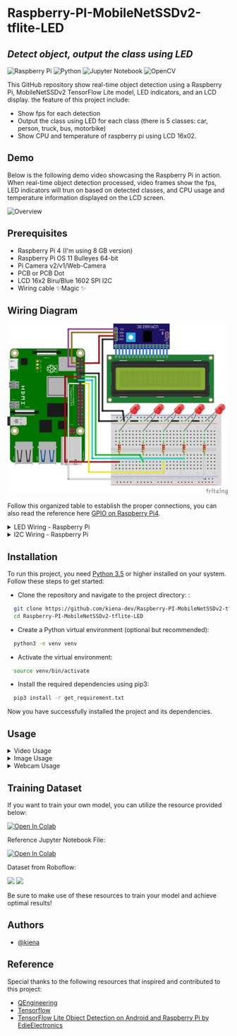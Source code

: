 # Raspberry-PI-MobileNetSSDv2-tflite-LED
## _Detect object, output the class using LED_

![Raspberry Pi](https://img.shields.io/badge/-RaspberryPi-C51A4A?style=for-the-badge&logo=Raspberry-Pi) ![Python](https://img.shields.io/badge/python-3670A0?style=for-the-badge&logo=python&logoColor=ffdd54) ![Jupyter Notebook](https://img.shields.io/badge/jupyter-%23FA0F00.svg?style=for-the-badge&logo=jupyter&logoColor=white) ![OpenCV](https://img.shields.io/badge/opencv-%23white.svg?style=for-the-badge&logo=opencv&logoColor=white)


This GitHub repository show real-time object detection using a Raspberry Pi, MobileNetSSDv2 TensorFlow Lite model, LED indicators, and an LCD display. the feature of this project include:

- Show fps for each detection
- Output the class using LED for each class (there is 5 classes: car, person, truck, bus, motorbike)
- Show CPU and temperature of raspberry pi using LCD 16x02.

## Demo
Below is the following demo video showcasing the Raspberry Pi in action. When real-time object detection processed, video frames show the fps, LED indicators will trun on based on detected classes, and CPU usage and temperature information displayed on the LCD screen.

<img src=".image/demo_video_gif.gif" alt="Overview" width="700">

## Prerequisites
- Raspberry Pi 4 (I'm using 8 GB version)
- Raspberry Pi OS 11 Bulleyes 64-bit
- Pi Camera v2/v1/Web-Camera
- PCB or PCB Dot
- LCD 16x2 Biru/Blue 1602 SPI I2C
- Wiring cable ✨Magic ✨

## Wiring Diagram

<img src=".image/sketch_github_bb.png" alt="Overview" width="500">

Follow this organized table to establish the proper connections, you can also read the reference here [GPIO on Raspberry Pi4](https://pinout.xyz/).

<details>
<summary>LED Wiring - Raspberry Pi</summary>

| Wire Color | GPIO Pin |
|------------|----------|
| Red        | GPIO 17  |
| Green      | GPIO 18  |
| Yellow     | GPIO 23  |
| Cyan       | GPIO 27  |
| White      | GPIO 22  |
| Black (GND)| GND      |

</details>

<details>
<summary>I2C Wiring - Raspberry Pi</summary>

| Wire Color | Connection |
|------------|------------|
| Red        | 5V         |
| Black      | GND        |
| Purple     | SDA        |
| Brown      | SCL        |

</details>


## Installation

To run this project, you need [Python 3.5](https://docs.python.org/3/) or higher installed on your system. Follow these steps to get started:

- Clone the repository and navigate to the project directory: :
```bash
  git clone https://github.com/kiena-dev/Raspberry-PI-MobileNetSSDv2-tflite-LED.git
  cd Raspberry-PI-MobileNetSSDv2-tflite-LED
```

- Create a Python virtual environment (optional but recommended):
```bash
  python3 -m venv venv
```

- Activate the virtual environment:
```bash
  source venv/bin/activate
```

- Install the required dependencies using pip3:
```bash
  pip3 install -r get_requirement.txt
```

Now you have successfully installed the project and its dependencies.
    
## Usage

<details>
<summary>Video Usage</summary>

Default (without LED/LCD):
```bash
  python3 RPI_detect_video.py --modeldir=mobilenetssd_320 --video=video_test.mp4 --graph=detect.tflite
```

With LED/LCD:

```bash
  python3 RPI_detect_video_led.py --modeldir=mobilenetssd_320 --video=video_test.mp4 --graph=detect.tflite
```

</details>

<details>
<summary>Image Usage</summary>

```bash
  python3 RPI_detect_image.py --modeldir=mobilenetssd_320 --graph=detect.tflite --imagedir=image --save_results
```

Remove `--save_results` if you don't want to save images and change `--graph` to switch the model.

</details>

<details>
<summary>Webcam Usage</summary>

Default (without LED/LCD):
```bash
  python3 RPI_detect_webcam.py --modeldir=mobilenetssd_320 --graph=detect.tflite
```

With LED/LCD:

```bash
  python3 RPI_detect_webcam_led.py --modeldir=mobilenetssd_320 --graph=detect.tflite
```

Change `--modeldir` to modify the model file location as needed.

</details>

## Training Dataset

If you want to train your own model, you can utilize the resource provided below:

<a href="https://colab.research.google.com/github/EdjeElectronics/TensorFlow-Lite-Object-Detection-on-Android-and-Raspberry-Pi/blob/master/Train_TFLite2_Object_Detction_Model.ipynb" target="_parent"><img src="https://colab.research.google.com/assets/colab-badge.svg" alt="Open In Colab"/></a>

Reference Jupyter Notebook File:

<a href="https://github.com/kiena-dev/Raspberry-PI-MobileNetSSDv2-tflite-LED/blob/main/MobinetV2_TFLite_training.ipynb" target="_parent"><img src="https://colab.research.google.com/assets/colab-badge.svg" alt="Open In Colab"/></a>

Dataset from Roboflow:

<a href="https://universe.roboflow.com/devan-naratama-2xq45/skripsi-dtmyf"><img src="https://app.roboflow.com/images/download-dataset-badge.svg"></img></a>   <a href="https://universe.roboflow.com/devan-naratama-2xq45/skripsi-dtmyf/model/"><img src="https://app.roboflow.com/images/try-model-badge.svg"></img></a>

Be sure to make use of these resources to train your model and achieve optimal results!


## Authors

- [@kiena](https://github.com/kiena-dev)

## Reference
Special thanks to the following resources that inspired and contributed to this project:

- [QEngineering](https://qengineering.eu/)
- [Tensorflow](https://tensorflow.org/)
- [TensorFlow Lite Object Detection on Android and Raspberry Pi by EdjeElectronics](https://github.com/EdjeElectronics/TensorFlow-Lite-Object-Detection-on-Android-and-Raspberry-Pi)
